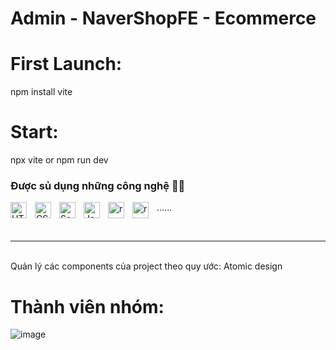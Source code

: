 # Admin - NaverShopFE - Ecommerce
# First Launch: 
npm install vite
# Start: 
npx vite or npm run dev

### Được sủ dụng những công nghệ 🧑‍🔧

<img align="left" alt="HTML5" width="26px" src="https://cdn.jsdelivr.net/gh/devicons/devicon/icons/html5/html5-original.svg" style="padding-right:10px;" />

<img align="left" alt="CSS3" width="26px" src="https://cdn.jsdelivr.net/gh/devicons/devicon/icons/css3/css3-original.svg" style="padding-right:10px;" />

<img align="left" alt="Sass" width="26px" src="https://cdn.jsdelivr.net/gh/devicons/devicon/icons/sass/sass-original.svg" style="padding-right:10px;" />

<img align="left" alt="JavaScript" width="26px" src="https://cdn.jsdelivr.net/gh/devicons/devicon/icons/javascript/javascript-original.svg" style="padding-right:10px;" />
<img align="left" alt="react" width="26px" src="https://cdn.jsdelivr.net/gh/devicons/devicon/icons/react/react-original.svg" style="padding-right:10px;" />

<img align="left" alt="react" width="26px" src="https://www.vectorlogo.zone/logos/firebase/firebase-icon.svg" style="padding-right:10px;" />......

<br />

---

<br />
Quản lý các components của project theo quy ước: Atomic design

# Thành viên nhóm:
![image](https://user-images.githubusercontent.com/80948525/197939193-d85f8982-efae-40e8-93f2-14fe2a58dec3.png)
